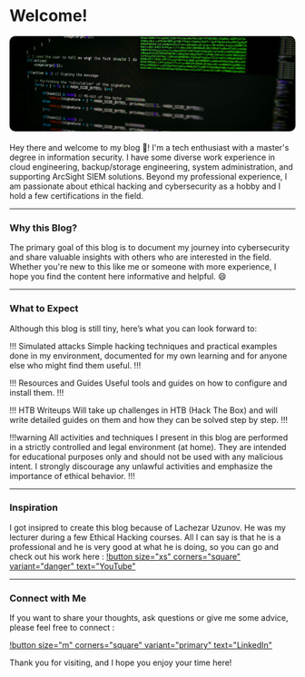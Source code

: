 # Welcome!

<img src="/static/welcome.jpg" style="border-radius: 10px;"/>
<br/><br/> 
Hey there and welcome to my blog 👋! I'm a tech enthusiast with a master's degree in information security. I have some diverse work experience in cloud engineering, backup/storage engineering, system administration, and supporting ArcSight SIEM solutions. Beyond my professional experience, I am passionate about ethical hacking and cybersecurity as a hobby and I hold a few certifications in the field.

---

### Why this Blog?
The primary goal of this blog is to document my journey into cybersecurity and share valuable insights with others who are interested in the field. Whether you're new to this like me or someone with more experience, I hope you find the content here informative and helpful. 😄

---

### What to Expect

Although this blog is still tiny, here’s what you can look forward to:

!!! Simulated attacks
Simple hacking techniques and practical examples done in my environment, documented for my own learning and for anyone else who might find them useful.
!!!

!!! Resources and Guides
Useful tools and guides on how to configure and install them.
!!!

!!! HTB Writeups
Will take up challenges in HTB (Hack The Box) and will write detailed guides on them and how they can be solved step by step.
!!!

!!!warning 
All activities and techniques I present in this blog are performed in a strictly controlled and legal environment (at home). They are intended for educational purposes only and should not be used with any malicious intent. I strongly discourage any unlawful activities and emphasize the importance of ethical behavior.
!!!

---

### Inspiration
I got insipred to create this blog because of Lachezar Uzunov. He was my lecturer during a few Ethical Hacking courses. All I can say is that he is a professional and he is very good at what he is doing, so you can go and check out his work here : [!button size="xs" corners="square" variant="danger" text="YouTube"](https://www.youtube.com/@Lsecqt)

---

### Connect with Me
If you want to share your thoughts, ask questions or give me some advice, please feel free to connect :

[!button size="m" corners="square" variant="primary" text="LinkedIn"](https://www.linkedin.com/in/nikolay-ivanov-5818b5144) 

Thank you for visiting, and I hope you enjoy your time here!
